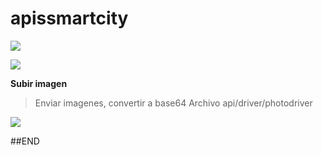 # apissmartcity

![](https://pandao.github.io/editor.md/images/logos/editormd-logo-180x180.png)

![](https://img.shields.io/bower/v/editor.md.svg)


**Subir imagen**
> Enviar imagenes, convertir a base64
> Archivo api/driver/photodriver

![](http://somosuconti.com/images/enviarimgabase64.png)


##END
